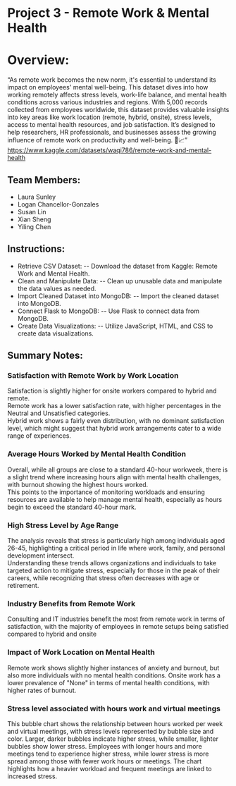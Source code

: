 # Project 3 - Remote Work & Mental Health

# Overview:
“As remote work becomes the new norm, it's essential to understand its impact on employees' mental well-being. This dataset dives into how working remotely affects stress levels, work-life balance, and mental health conditions across various industries and regions.
With 5,000 records collected from employees worldwide, this dataset provides valuable insights into key areas like work location (remote, hybrid, onsite), stress levels, access to mental health resources, and job satisfaction. It’s designed to help researchers, HR professionals, and businesses assess the growing influence of remote work on productivity and well-being. 🌿📈”<br>
https://www.kaggle.com/datasets/waqi786/remote-work-and-mental-health
## Team Members:
- Laura Sunley
- Logan Chancellor-Gonzales
- Susan Lin
- Xian Sheng
- Yiling Chen

## Instructions:
- Retrieve CSV Dataset:
  -- Download the dataset from Kaggle: Remote Work and Mental Health.
- Clean and Manipulate Data:
  -- Clean up unusable data and manipulate the data values as needed.
- Import Cleaned Dataset into MongoDB:
  -- Import the cleaned dataset into MongoDB.
- Connect Flask to MongoDB:
  -- Use Flask to connect data from MongoDB.
- Create Data Visualizations:
  -- Utilize JavaScript, HTML, and CSS to create data visualizations.
## Summary Notes:
### Satisfaction with Remote Work by Work Location
Satisfaction is slightly higher for onsite workers compared to hybrid and remote. <br>
Remote work has a lower satisfaction rate, with higher percentages in the Neutral and Unsatisfied categories.<br>
Hybrid work shows a fairly even distribution, with no dominant satisfaction level, which might suggest that hybrid work arrangements cater to a wide range of experiences.
### Average Hours Worked by Mental Health Condition
Overall, while all groups are close to a standard 40-hour workweek, there is a slight trend where increasing hours align with mental health challenges, with burnout showing the highest hours worked. <br>This points to the importance of monitoring workloads and ensuring resources are available to help manage mental health, especially as hours begin to exceed the standard 40-hour mark.
### High Stress Level by Age Range
The analysis reveals that stress is particularly high among individuals aged 26-45, highlighting a critical period in life where work, family, and personal development intersect. <br>
Understanding these trends allows organizations and individuals to take targeted action to mitigate stress, especially for those in the peak of their careers, while recognizing that stress often decreases with age or retirement.
### Industry Benefits from Remote Work
Consulting and IT industries benefit the most from remote work in terms of satisfaction, with the majority of employees in remote setups being satisfied compared to hybrid and onsite
### Impact of Work Location on Mental Health
Remote work shows slightly higher instances of anxiety and burnout, but also more individuals with no mental health conditions.
Onsite work has a lower prevalence of "None" in terms of mental health conditions, with higher rates of burnout.
### Stress level associated with hours work and virtual meetings
This bubble chart shows the relationship between hours worked per week and virtual meetings, with stress levels represented by bubble size and color. Larger, darker bubbles indicate higher stress, while smaller, lighter bubbles show lower stress. Employees with longer hours and more meetings tend to experience higher stress, while lower stress is more spread among those with fewer work hours or meetings. The chart highlights how a heavier workload and frequent meetings are linked to increased stress.


